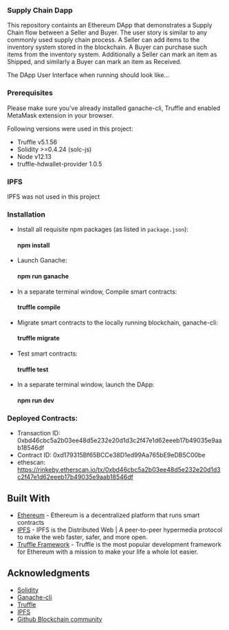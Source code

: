 ### Supply Chain Dapp

This repository containts an Ethereum DApp that demonstrates a Supply Chain flow between a Seller and Buyer. The user story is similar to any commonly used supply chain process. A Seller can add items to the inventory system stored in the blockchain. A Buyer can purchase such items from the inventory system. Additionally a Seller can mark an item as Shipped, and similarly a Buyer can mark an item as Received.

The DApp User Interface when running should look like...



### Prerequisites

Please make sure you've already installed ganache-cli, Truffle and enabled MetaMask extension in your browser.

Following versions were used in this project: 
- Truffle v5.1.56
- Solidity  >=0.4.24 (solc-js)
- Node v12.13
- truffle-hdwallet-provider 1.0.5


### IPFS
IPFS was not used in this project


### Installation

- Install all requisite npm packages (as listed in ```package.json```):
  #### npm install
- Launch Ganache:
  #### npm run ganache
- In a separate terminal window, Compile smart contracts:
  #### truffle compile
- Migrate smart contracts to the locally running blockchain, ganache-cli:
  #### truffle migrate 
- Test smart contracts:
  #### truffle test
- In a separate terminal window, launch the DApp:
  #### npm run dev

### Deployed Contracts: 
- Transaction ID: 0xbd46cbc5a2b03ee48d5e232e20d1d3c2f47e1d62eeeb17b49035e9aab18546df 
- Contract ID: 0xd179315Bf65BCCe38D1ed99Aa765bE9eDB5C00be
- ethescan: https://rinkeby.etherscan.io/tx/0xbd46cbc5a2b03ee48d5e232e20d1d3c2f47e1d62eeeb17b49035e9aab18546df


## Built With

* [Ethereum](https://www.ethereum.org/) - Ethereum is a decentralized platform that runs smart contracts
* [IPFS](https://ipfs.io/) - IPFS is the Distributed Web | A peer-to-peer hypermedia protocol
to make the web faster, safer, and more open.
* [Truffle Framework](http://truffleframework.com/) - Truffle is the most popular development framework for Ethereum with a mission to make your life a whole lot easier.

## Acknowledgments

* [Solidity](https://docs.soliditylang.org/en/v0.7.4/)
* [Ganache-cli](https://www.trufflesuite.com/docs/ganache/quickstart)
* [Truffle](https://www.trufflesuite.com/trufflecon2020)
* [IPFS](https://docs.ipfs.io/reference/cli/)
* [Github Blockchain community](github.com)
